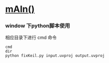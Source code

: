 # [mAIn()](https://github.com/qitas/mAIn)

### window 下python脚本使用

相应目录下进行 cmd 命令

```
cmd
dir
python fixKeil.py input.uvproj output.uvproj
```